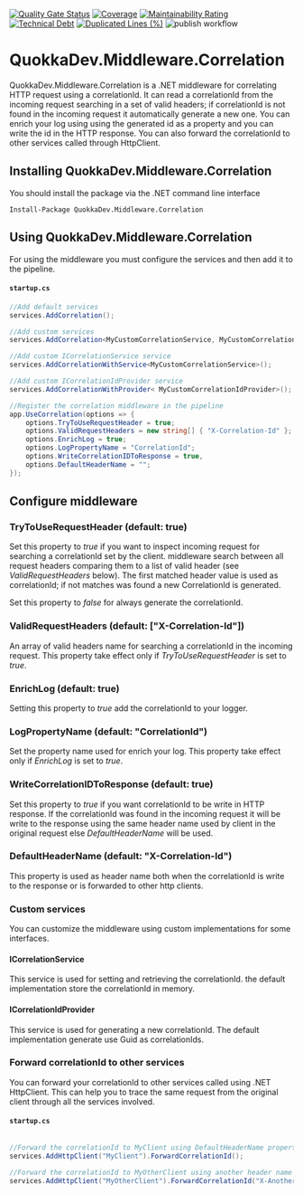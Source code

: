 [![Quality Gate Status](https://sonarcloud.io/api/project_badges/measure?project=quokka-dev_quokkadev-middleware-correlation&metric=alert_status)](https://sonarcloud.io/summary/new_code?id=quokka-dev_quokkadev-middleware-correlation) [![Coverage](https://sonarcloud.io/api/project_badges/measure?project=quokka-dev_quokkadev-middleware-correlation&metric=coverage)](https://sonarcloud.io/summary/new_code?id=quokka-dev_quokkadev-middleware-correlation) [![Maintainability Rating](https://sonarcloud.io/api/project_badges/measure?project=quokka-dev_quokkadev-middleware-correlation&metric=sqale_rating)](https://sonarcloud.io/summary/new_code?id=quokka-dev_quokkadev-middleware-correlation) [![Technical Debt](https://sonarcloud.io/api/project_badges/measure?project=quokka-dev_quokkadev-middleware-correlation&metric=sqale_index)](https://sonarcloud.io/summary/new_code?id=quokka-dev_quokkadev-middleware-correlation) [![Duplicated Lines (%)](https://sonarcloud.io/api/project_badges/measure?project=quokka-dev_quokkadev-middleware-correlation&metric=duplicated_lines_density)](https://sonarcloud.io/summary/new_code?id=quokka-dev_quokkadev-middleware-correlation) ![publish workflow](https://github.com/quokka-dev/quokkadev-middleware-correlation/actions/workflows/publish.yml/badge.svg)

# QuokkaDev.Middleware.Correlation

QuokkaDev.Middleware.Correlation is a .NET middleware for correlating HTTP request using a correlationId. It can read a correlationId from the incoming request searching in a set of valid headers; if correlationId is not found in the incoming request it automatically generate a new one.
You can enrich your log using using the generated id as a property and you can write the id in the HTTP response. You can also forward the correlationId to other services called through HttpClient.

## Installing QuokkaDev.Middleware.Correlation

You should install the package via the .NET command line interface

    Install-Package QuokkaDev.Middleware.Correlation

## Using QuokkaDev.Middleware.Correlation
For using the middleware you must configure the services and then add it to the pipeline.

#### **`startup.cs`**
```csharp
//Add default services
services.AddCorrelation();

//Add custom services
services.AddCorrelation<MyCustomCorrelationService, MyCustomCorrelationIdProvider>();

//Add custom ICorrelationService service
services.AddCorrelationWithService<MyCustomCorrelationService>();

//Add custom ICorrelationIdProvider service
services.AddCorrelationWithProvider< MyCustomCorrelationIdProvider>();

//Register the correlation middleware in the pipeline
app.UseCorrelation(options => {
    options.TryToUseRequestHeader = true;
    options.ValidRequestHeaders = new string[] { "X-Correlation-Id" };
    options.EnrichLog = true;
    options.LogPropertyName = "CorrelationId";
    options.WriteCorrelationIDToResponse = true,
    options.DefaultHeaderName = "";
});
```

## Configure middleware

### TryToUseRequestHeader (default: true)
Set this property to *true* if you want to inspect incoming request for searching a correlationId set by the client. middleware search between all request headers comparing them to a list of valid header (see *ValidRequestHeaders* below). The first matched header value is used as correlationId; if not matches was found a new CorrelationId is generated.

Set this property to *false* for always generate the correlationId.

### ValidRequestHeaders (default: ["X-Correlation-Id"])
An array of valid headers name for searching a correlationId in the incoming request. This property take effect only if *TryToUseRequestHeader* is set to *true*.

### EnrichLog (default: true)
Setting this property to *true* add the correlationId to your logger.

### LogPropertyName (default: "CorrelationId")
Set the property name used for enrich your log. This property take effect only if *EnrichLog* is set to *true*.

### WriteCorrelationIDToResponse (default: true)
Set this property to *true* if you want correlationId to be write in HTTP response. If the correlationId was found in the incoming request it will be write to the response using the same header name used by client in the original request else *DefaultHeaderName* will be used.

### DefaultHeaderName (default: "X-Correlation-Id")
This property is used as header name both when the correlationId is write to the response or is forwarded to other http clients.

### Custom services
You can customize the middleware using custom implementations for some interfaces.

#### ICorrelationService
This service is used for setting and retrieving the correlationId. the default implementation store the correlationId in memory.

#### ICorrelationIdProvider
This service is used for generating a new correlationId. The default implementation generate use Guid as correlationIds.

### Forward correlationId to other services
You can forward your correlationId to other services called using .NET HttpClient. This can help you to trace the same request from the original client through all the services involved.

#### **`startup.cs`**
```csharp

//Forward the correlationId to MyClient using DefaultHeaderName property
services.AddHttpClient("MyClient").ForwardCorrelationId();

//Forward the correlationId to MyOtherClient using another header name
services.AddHttpClient("MyOtherClient").ForwardCorrelationId("X-Another-Header-Name");

```